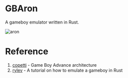 # GBAron
A gameboy emulator written in Rust.

![aron](https://github.com/Huy-DNA/GBAron/assets/139191192/7d59c1b6-241b-4c7e-a93e-30aa300e7a42)

# Reference
1. [copetti](https://www.copetti.org/writings/consoles/game-boy-advance/#the-cambridge-miracle) - Game Boy Advance architecture
2. [rylev](https://rylev.github.io/DMG-01/public/book/introduction.html) - A tutorial on how to emulate a gameboy in Rust

